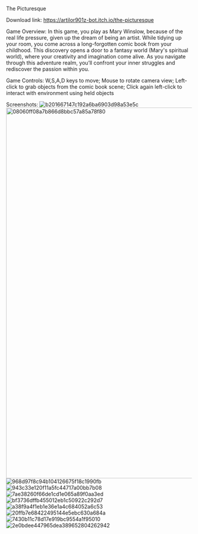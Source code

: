 The Picturesque

Download link:
https://artilor901z-bot.itch.io/the-picturesque

Game Overview:
  In this game, you play as Mary Winslow, because of the real life pressure, 
given up the dream of being an artist. While tidying up your room, you come 
across a long-forgotten comic book from your childhood. This discovery opens 
a door to a fantasy world (Mary's spiritual world), where your creativity and 
imagination come alive. As you navigate through this adventure realm, you’ll 
confront your inner struggles and rediscover the passion within you.

Game Controls:
  W,S,A,D keys to move;
  Mouse to rotate camera view;
  Left-click to grab objects from the comic book scene;
  Click again left-click to interact with environment using held objects

Screenshots:
![b201667147c192a6ba6903d98a53e5c](https://github.com/user-attachments/assets/c665143a-9a31-4961-8f8c-b871a744fa65)
<img width="1004" alt="08060ff08a7b866d8bbc57a85a78f80" src="https://github.com/user-attachments/assets/44effa8a-d18d-407e-8e41-061d30fd1307" />
![968d97f8c94b104126675f18c1990fb](https://github.com/user-attachments/assets/8a8edc53-03ca-449f-96ed-cddb5c0b6e80)
![943c33e120f11a5fc44717a00bb7b08](https://github.com/user-attachments/assets/9c115d37-cb83-4600-8fd5-f2ce2c7e7f84)
![7ae38260f66de1cd1e065a89f0aa3ed](https://github.com/user-attachments/assets/c17e11bc-3003-42cb-8cf7-8fa735556204)
![bf3736dffb455012eb1c50922c292d7](https://github.com/user-attachments/assets/41b76cc7-3af1-4a5e-ba11-40deab17c0a0)
![a38f9a4f1eb1e36e1a4c684052a6c53](https://github.com/user-attachments/assets/efd0df75-b8a7-4bbb-94a0-2a59f66b5241)
![20ffb7e68422495144e5ebc630a684a](https://github.com/user-attachments/assets/1e799b37-f44a-4cfb-9050-7443ff114752)
![7430b11c78d17e919bc9554a1f95010](https://github.com/user-attachments/assets/40cae996-be99-4a09-87b7-dea5ad89914b)
![2e0bdee447965dea389652804262942](https://github.com/user-attachments/assets/c6da5485-67e5-40e1-9346-9f57488b1688)
